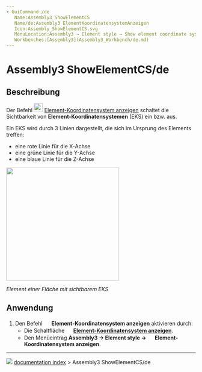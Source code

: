 ```yaml
---
- GuiCommand:/de
   Name:Assembly3 ShowElementCS
   Name/de:Assembly3 ElementKoordinatensystemAnzeigen
   Icon:Assembly_ShowElementCS.svg‎‎
   MenuLocation:Assembly3 → Element style → Show element coordinate system
   Workbenches:[Assembly3](Assembly3_Workbench/de.md)
---
```


# Assembly3 ShowElementCS/de

## Beschreibung

Der Befehl <img alt="" src=images/Assembly_ShowElementCS.svg  style="width:24px;"> [Element-Koordinatensystem anzeigen](Assembly3_ShowElementCS/de.md) schaltet die Sichtbarkeit von **Element-Koordinatensystemen** (EKS) ein bzw. aus.

Ein EKS wird durch 3 Linien dargestellt, die sich im Ursprung des Elements treffen:

-   eine rote Linie für die X-Achse
-   eine grüne Linie für die Y-Achse
-   eine blaue Linie für die Z-Achse

<img alt="" src=images/Assembly3_ShowElementCS-01.png  style="width:300px;">



*Element einer Fläche mit sichtbarem EKS*

## Anwendung

1.  Den Befehl <img alt="" src=images/Assembly_ShowElementCS.svg  style="width:16px;"> **Element-Koordinatensystem anzeigen** aktivieren durch:
    -   Die Schaltfläche **<img src="images/Assembly_ShowElementCS.svg" width=16px> [Element-Koordinatensystem anzeigen](Assembly3_ShowElementCS/de.md)**.
    -   Den Menüeintrag **Assembly3 → Element style → <img src="images/Assembly_ShowElementCS.svg" width=16px> Element-Koordinatensystem anzeigen**.



---
![](images/Right_arrow.png) [documentation index](../README.md) > Assembly3 ShowElementCS/de
